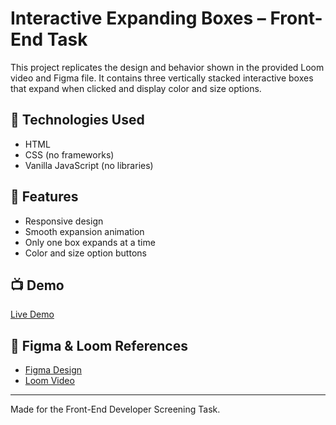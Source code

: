 # Interactive Expanding Boxes – Front-End Task

This project replicates the design and behavior shown in the provided Loom video and Figma file. It contains three vertically stacked interactive boxes that expand when clicked and display color and size options.

## 🔧 Technologies Used
- HTML
- CSS (no frameworks)
- Vanilla JavaScript (no libraries)

## 🎯 Features
- Responsive design
- Smooth expansion animation
- Only one box expands at a time
- Color and size option buttons

## 📺 Demo
[Live Demo](https://chaitra-b-patil.github.io/interactive-boxes-task/)

## 📁 Figma & Loom References
- [Figma Design](https://www.figma.com/file/FUyAi4WDU6pLgYQlutb7nJ/16-Dec---Screening---Screening-Task-For-Front-End-Developer-(Copy)?type=design&node-id=0-1&mode=design&t=Zmf7Zn8mJ2PjyOsp-0)
- [Loom Video](https://www.loom.com/share/e99bd1af77c54e13b74f00224c3a50b5)

---

Made for the Front-End Developer Screening Task.
